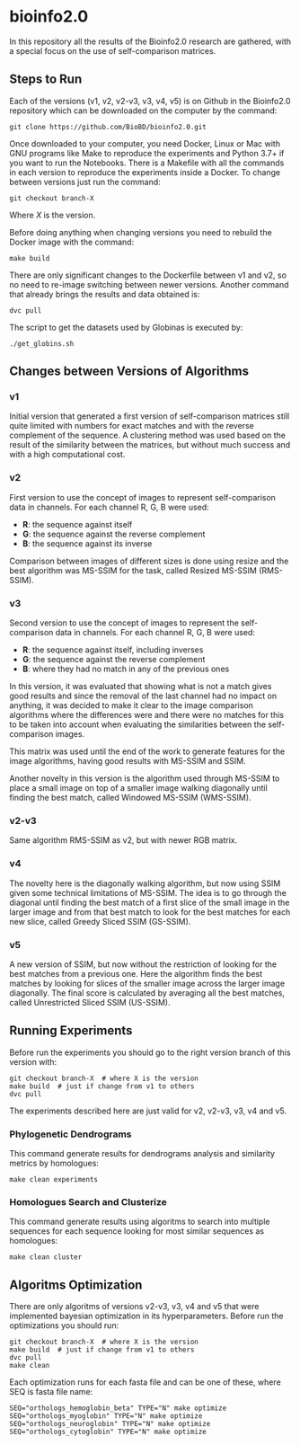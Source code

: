 # bioinfo2.0

In this repository all the results of the Bioinfo2.0 research are gathered, with a special focus on the use of self-comparison matrices.

## Steps to Run

Each of the versions (v1, v2, v2-v3, v3, v4, v5) is on Github in the Bioinfo2.0 repository which can be downloaded on the computer by the command:

    git clone https://github.com/BioBD/bioinfo2.0.git

Once downloaded to your computer, you need Docker, Linux or Mac with GNU programs like Make to reproduce the experiments and Python 3.7+ if you want to run the Notebooks. There is a Makefile with all the commands in each version to reproduce the experiments inside a Docker. To change between versions just run the command:

    git checkout branch-X

Where *X* is the version.

Before doing anything when changing versions you need to rebuild the Docker image with the command:

    make build

There are only significant changes to the Dockerfile between v1 and v2, so no need to re-image switching between newer versions. Another command that already brings the results and data obtained is:

    dvc pull

The script to get the datasets used by Globinas is executed by:

    ./get_globins.sh

## Changes between Versions of Algorithms

### v1

Initial version that generated a first version of self-comparison matrices still quite limited with numbers for exact matches and with the reverse complement of the sequence. A clustering method was used based on the result of the similarity between the matrices, but without much success and with a high computational cost.

### v2

First version to use the concept of images to represent self-comparison data in channels. For each channel R, G, B were used:

- **R**: the sequence against itself
- **G**: the sequence against the reverse complement
- **B**: the sequence against its inverse

Comparison between images of different sizes is done using resize and the best algorithm was MS-SSIM for the task, called Resized MS-SSIM (RMS-SSIM).

### v3

Second version to use the concept of images to represent the self-comparison data in channels. For each channel R, G, B were used:

- **R**: the sequence against itself, including inverses
- **G**: the sequence against the reverse complement
- **B**: where they had no match in any of the previous ones

In this version, it was evaluated that showing what is not a match gives good results and since the removal of the last channel had no impact on anything, it was decided to make it clear to the image comparison algorithms where the differences were and there were no matches for this to be taken into account when evaluating the similarities between the self-comparison images.

This matrix was used until the end of the work to generate features for the image algorithms, having good results with MS-SSIM and SSIM.

Another novelty in this version is the algorithm used through MS-SSIM to place a small image on top of a smaller image walking diagonally until finding the best match, called Windowed MS-SSIM (WMS-SSIM).

### v2-v3
Same algorithm RMS-SSIM as v2, but with newer RGB matrix. 

### v4

The novelty here is the diagonally walking algorithm, but now using SSIM given some technical limitations of MS-SSIM. The idea is to go through the diagonal until finding the best match of a first slice of the small image in the larger image and from that best match to look for the best matches for each new slice, called Greedy Sliced SSIM (GS-SSIM).

### v5

A new version of SSIM, but now without the restriction of looking for the best matches from a previous one. Here the algorithm finds the best matches by looking for slices of the smaller image across the larger image diagonally. The final score is calculated by averaging all the best matches, called Unrestricted Sliced SSIM (US-SSIM).

## Running Experiments

Before run the experiments you should go to the right version branch of this version with:

    git checkout branch-X  # where X is the version
    make build  # just if change from v1 to others
    dvc pull

The experiments described here are just valid for v2, v2-v3, v3, v4 and v5.

### Phylogenetic Dendrograms

This command generate results for dendrograms analysis and similarity metrics by homologues:

    make clean experiments

### Homologues Search and Clusterize 

This command generate results using algoritms to search into multiple sequences for each sequence looking for most similar sequences as homologues:

    make clean cluster

## Algoritms Optimization

There are only algoritms of versions v2-v3, v3, v4 and v5 that were implemented bayesian optimization in its hyperparameters. Before run the optimizations you should run:

    git checkout branch-X  # where X is the version
    make build  # just if change from v1 to others
    dvc pull
    make clean

Each optimization runs for each fasta file and can be one of these, where SEQ is fasta file name:

    SEQ="orthologs_hemoglobin_beta" TYPE="N" make optimize 
    SEQ="orthologs_myoglobin" TYPE="N" make optimize
    SEQ="orthologs_neuroglobin" TYPE="N" make optimize
    SEQ="orthologs_cytoglobin" TYPE="N" make optimize 